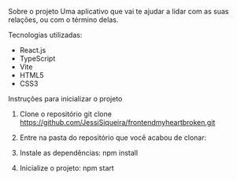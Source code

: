 Sobre o projeto
Uma aplicativo que vai te ajudar a lidar com as suas relações, ou com o término delas.

Tecnologias utilizadas:

- React.js
- TypeScript
- Vite
- HTML5
- CSS3

Instruções para inicializar o projeto

1. Clone o repositório
git clone https://github.com/JessiSiqueira/frontendmyheartbroken.git

2. Entre na pasta do repositório que você acabou de clonar:

4. Instale as dependências:
npm install

5. Inicialize o projeto:
npm start

